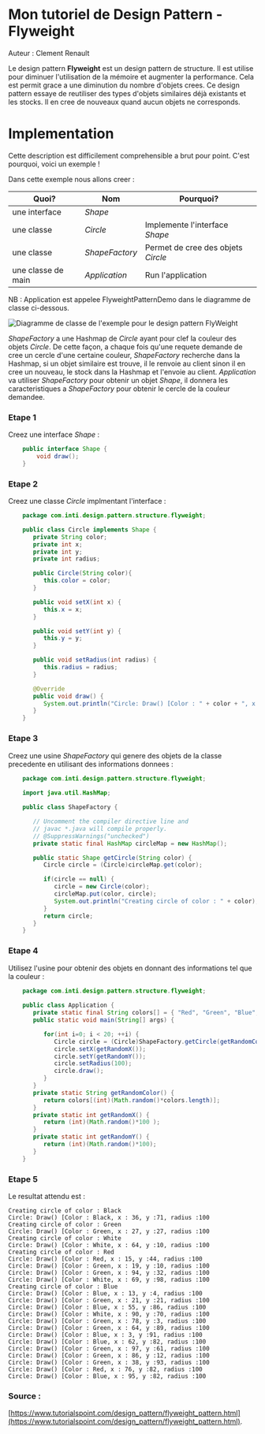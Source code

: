 # Mon tutoriel de Design Pattern - Flyweight

 Auteur : Clement Renault


Le design pattern **Flyweight** est un design pattern de structure.
Il est utilise pour diminuer l'utilisation de la mémoire et augmenter la performance. 
Cela est permit grace a une diminution du nombre d'objets crees. 
Ce design pattern essaye de reutiliser des types d'objets similaires déjà existants et les stocks. 
Il en cree de nouveaux quand aucun objets ne corresponds. 

# Implementation

Cette description est difficilement comprehensible a brut pour point. 
C'est pourquoi, voici un exemple !

Dans cette exemple nous allons creer : 

Quoi? | Nom | Pourquoi?
------------ | ------------- | -------------
une interface | _Shape_ |
une classe | _Circle_ | Implemente l'interface _Shape_ 
une classe | _ShapeFactory_ | Permet de cree des objets _Circle_
une classe de main | _Application_ | Run l'application 


NB : Application est appelee FlyweightPatternDemo dans le diagramme de classe ci-dessous.

![Diagramme de classe de l'exemple pour le design pattern FlyWeight](https://www.tutorialspoint.com/design_pattern/images/flyweight_pattern_uml_diagram.jpg)

_ShapeFactory_ a une Hashmap de _Circle_ ayant pour clef la couleur des objets _Circle_. 
De cette façon, a chaque fois qu'une requete demande de cree un cercle d'une certaine couleur, 
_ShapeFactory_  recherche dans la Hashmap, si un objet similaire est trouve, 
il le renvoie au client sinon il en cree un nouveau, le stock dans la Hashmap et l'envoie au client.
_Application_ va utiliser _ShapeFactory_ pour obtenir un objet _Shape_, il donnera les 
caracteristiques a _ShapeFactory_ pour obtenir le cercle de la couleur demandee.


### Etape 1

Creez une interface _Shape_ :

```java
    public interface Shape {
    	void draw();
    }
```

### Etape 2

Creez une classe _Circle_ implmentant l'interface :

```java
    package com.inti.design.pattern.structure.flyweight;

    public class Circle implements Shape {
       private String color;
       private int x;
       private int y;
       private int radius;

       public Circle(String color){
          this.color = color;               
       }

       public void setX(int x) {
          this.x = x;
       }

       public void setY(int y) {
          this.y = y;
       }

       public void setRadius(int radius) {
          this.radius = radius;
       }

       @Override
       public void draw() {
          System.out.println("Circle: Draw() [Color : " + color + ", x : " + x + ", y :" + y + ", radius :" + radius);
       }
    }
```

### Etape 3

Creez une usine _ShapeFactory_ qui genere des objets de la classe precedente en utilisant des informations donnees :

```java
    package com.inti.design.pattern.structure.flyweight;
    
    import java.util.HashMap;

    public class ShapeFactory {

       // Uncomment the compiler directive line and
       // javac *.java will compile properly.
       // @SuppressWarnings("unchecked")
       private static final HashMap circleMap = new HashMap();

       public static Shape getCircle(String color) {
          Circle circle = (Circle)circleMap.get(color);

          if(circle == null) {
             circle = new Circle(color);
             circleMap.put(color, circle);
             System.out.println("Creating circle of color : " + color);
          }
          return circle;
       }
    }
```

### Etape 4

Utilisez l'usine pour obtenir des objets en donnant des informations tel que la couleur :

```java
    package com.inti.design.pattern.structure.flyweight;
    
    public class Application {
       private static final String colors[] = { "Red", "Green", "Blue", "White", "Black" };
       public static void main(String[] args) {

          for(int i=0; i < 20; ++i) {
             Circle circle = (Circle)ShapeFactory.getCircle(getRandomColor());
             circle.setX(getRandomX());
             circle.setY(getRandomY());
             circle.setRadius(100);
             circle.draw();
          }
       }
       private static String getRandomColor() {
          return colors[(int)(Math.random()*colors.length)];
       }
       private static int getRandomX() {
          return (int)(Math.random()*100 );
       }
       private static int getRandomY() {
          return (int)(Math.random()*100);
       }
    }
```

### Etape 5

Le resultat attendu est :

    Creating circle of color : Black
    Circle: Draw() [Color : Black, x : 36, y :71, radius :100
    Creating circle of color : Green
    Circle: Draw() [Color : Green, x : 27, y :27, radius :100
    Creating circle of color : White
    Circle: Draw() [Color : White, x : 64, y :10, radius :100
    Creating circle of color : Red
    Circle: Draw() [Color : Red, x : 15, y :44, radius :100
    Circle: Draw() [Color : Green, x : 19, y :10, radius :100
    Circle: Draw() [Color : Green, x : 94, y :32, radius :100
    Circle: Draw() [Color : White, x : 69, y :98, radius :100
    Creating circle of color : Blue
    Circle: Draw() [Color : Blue, x : 13, y :4, radius :100
    Circle: Draw() [Color : Green, x : 21, y :21, radius :100
    Circle: Draw() [Color : Blue, x : 55, y :86, radius :100
    Circle: Draw() [Color : White, x : 90, y :70, radius :100
    Circle: Draw() [Color : Green, x : 78, y :3, radius :100
    Circle: Draw() [Color : Green, x : 64, y :89, radius :100
    Circle: Draw() [Color : Blue, x : 3, y :91, radius :100
    Circle: Draw() [Color : Blue, x : 62, y :82, radius :100
    Circle: Draw() [Color : Green, x : 97, y :61, radius :100
    Circle: Draw() [Color : Green, x : 86, y :12, radius :100
    Circle: Draw() [Color : Green, x : 38, y :93, radius :100
    Circle: Draw() [Color : Red, x : 76, y :82, radius :100
    Circle: Draw() [Color : Blue, x : 95, y :82, radius :100


### Source :

[https://www.tutorialspoint.com/design_pattern/flyweight_pattern.html](https://www.tutorialspoint.com/design_pattern/flyweight_pattern.html).
